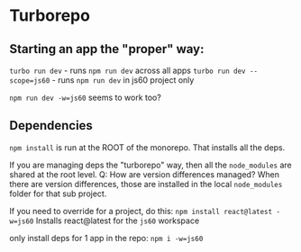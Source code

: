 # Turborepo

## Starting an app the "proper" way:

`turbo run dev` - runs `npm run dev` across all apps
`turbo run dev --scope=js60` - runs `npm run dev` in js60 project only

`npm run dev -w=js60` seems to work too?

## Dependencies

`npm install` is run at the ROOT of the monorepo. That installs all the deps.

If you are managing deps the "turborepo" way, then all the `node_modules` are shared at the root level.
Q: How are version differences managed?
When there are version differences, those are installed in the local `node_modules` folder for that sub project.

If you need to override for a project, do this:
`npm install react@latest -w=js60` Installs react@latest for the `js60` workspace

only install deps for 1 app in the repo:
`npm i -w=js60`

